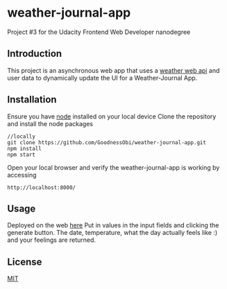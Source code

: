 # weather-journal-app
Project #3 for the Udacity Frontend Web Developer nanodegree

## Introduction
This project is an asynchronous web app that uses a [weather web api](https://openweathermap.org/) and user data to dynamically update the UI for a Weather-Journal App.

## Installation
Ensure you have [node](https://nodejs.org/en/) installed on your local device
Clone the repository and install the node packages
```
//locally
git clone https://github.com/GoodnessObi/weather-journal-app.git
npm install
npm start
```
Open your local browser and verify the weather-journal-app is working by accessing
```
http://localhost:8000/
```

## Usage

Deployed on the web [here](https://weatherjournal-app.herokuapp.com/)
Put in values in the input fields and clicking the generate button. The date, temperature, what the day actually feels like :) and your feelings are returned.

## License
[MIT](https://choosealicense.com/licenses/mit/)
